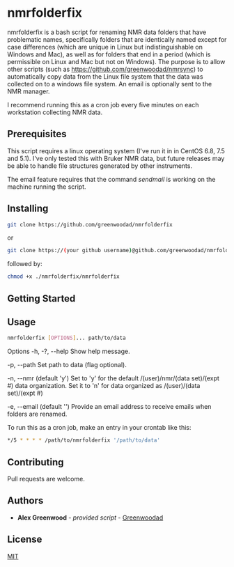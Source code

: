 # nmrfolderfix

nmrfolderfix is a bash script for renaming NMR data folders that have problematic names, 
specifically folders that are identically named except for case differences (which are 
unique in Linux but indistinguishable on Windows and Mac), as well as for folders that 
end in a period (which is permissible on Linux and Mac but not on Windows). The purpose
is to allow other scripts (such as https://github.com/greenwoodad/nmrsync) to 
automatically copy data from the Linux file system that the data was collected on to a 
windows file system. An email is optionally sent to the NMR manager.

I recommend running this as a cron job every five minutes on each workstation collecting
NMR data.

## Prerequisites

This script requires a linux operating system (I've run it in in CentOS 6.8, 7.5 and 5.1). I've only tested this with 
Bruker NMR data, but future releases may be able to handle file structures generated by other instruments.

The email feature requires that the command *sendmail* is working on the machine running the script.

## Installing

```sh
git clone https://github.com/greenwoodad/nmrfolderfix
```
or 

```sh
git clone https://(your github username)@github.com/greenwoodad/nmrfolderfix.git
```

followed by:
```sh
chmod +x ./nmrfolderfix/nmrfolderfix
```

## Getting Started



## Usage

```sh
nmrfolderfix [OPTIONS]... path/to/data
```
Options
 -h, -?, --help                           Show help message.

 -p, --path                               Set path to data (flag optional).
 
 -n, --nmr (default 'y')                  Set to 'y' for the default /(user)/nmr/(data set)/(expt #)
                                          data organization. Set it to 'n' for data organized as
                                          /(user)/(data set)/(expt #)

 -e, --email (default '')                 Provide an email address to receive emails when
                                          folders are renamed.
										  
To run this as a cron job, make an entry in your crontab like this:

```sh
*/5 * * * * /path/to/nmrfolderfix '/path/to/data'
```

## Contributing
Pull requests are welcome. 

## Authors

  - **Alex Greenwood** - *provided script* -
    [Greenwoodad](https://github.com/Greenwoodad)

## License
[MIT](https://choosealicense.com/licenses/mit/)
